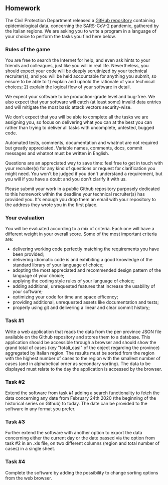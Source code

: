 ## Homework
The Civil Protection Department released a [GitHub repository](https://github.com/pcm-dpc/COVID-19) containing epidemiological data, concerning the SARS-CoV-2 pandemic, gathered by the Italian regions. We are asking you to write a program in a language of your choice to perform the tasks you find here below.

### Rules of the game
You are free to search the Internet for help, and even ask hints to your friends and colleagues, just like you will in real life. Nevertheless, you should expect your code will be deeply scrutinized by your technical recruiter(s), and you will be held accountable for anything you submit, so ensure to be able to 1) explain and uphold the rationale of your technical choices; 2) explain the logical flow of your software in detail.

We expect your software to be production-grade level and bug-free. We also expect that your software will catch (at least some) invalid data entries and will mitigate the most basic attack vectors security-wise.

We don't expect that you will be able to complete all the tasks we are assigning you, so focus on delivering what you can at the best you can rather than trying to deliver all tasks with uncomplete, untested, bugged code.

Automated tests, comments, documentation and whatnot are not required but greatly appreciated. Variable names, comments, docs, commit messages and whatnot must be written in English.

Questions are an appreciated way to save time: feel free to get in touch with your recruiter(s) for any kind of questions or request for clarification you might need. You won't be judged if you don't understand a requirement, but you will if you have a doubt and you don't clarify it with us.

Please submit your work in a public Github repository purposely dedicated to this homework within the deadline your technical recruiter(s) has provided you. It's enough you drop them an email with your repository to the address they wrote you in the first place.

### Your evaluation
You will be evaluated according to a mix of criteria. Each one will have a different weight in your overall score. Some of the most important criteria are:
- delivering working code perfectly matching the requirements you have been provided;
- delivering idiomatic code is and exhibiting a good knowledge of the standard library of your language of choice;
- adopting the most appreciated and recommended design pattern of the language of your choice;
- applying the coding style rules of your language of choice;
- adding additional, unrequested features that increase the usability of your software;
- optimizing your code for time and space efficency;
- providing additional, unrequested assets like documentation and tests;
- properly using git and delivering a linear and clear commit history;

### Task #1
Write a web application that reads the data from the per-province JSON file available on the Github repository and stores them to a database. This application should be accessible through a browser and should show the grand total of cases (key "totali_casi" of the object regarding the province) aggregated by Italian region. The results must be sorted from the region with the highest number of cases to the region with the smallest number of cases (and in alphabetical order as secondary sorting). The data to be displayed must relate to the day the application is accessed by the browser.

### Task #2
Extend the software from task #1 adding a search functionality to fetch the data concerning any date from February 24th 2020 (the beginning of the historical series on Github) to today. The date can be provided to the software in any format you prefer.

### Task #3
Further extend the software with another option to export the data concerning either the current day or the date passed via the option from task #2 in an .xls file, on two different columns (region and total number of cases) in a single sheet.

### Task #4
Complete the software by adding the possibility to change sorting options from the web browser.
